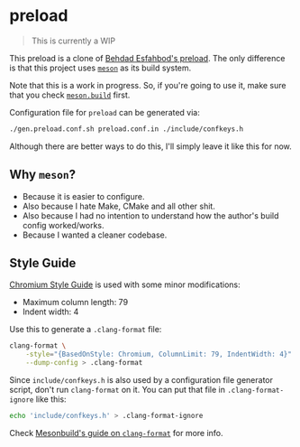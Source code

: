 # preload

> This is currently a WIP

This preload is a clone of [Behdad Esfahbod's preload](http://preload.sf.net).
The only difference is that this project uses [`meson`](https://mesonbuild.com)
as its build system.

Note that this is a work in progress. So, if you're going to use it, make sure
that you check [`meson.build`](/meson.build) first.

Configuration file for `preload` can be generated via:

```sh
./gen.preload.conf.sh preload.conf.in ./include/confkeys.h
```

Although there are better ways to do this, I'll simply leave it like this for
now.

## Why `meson`?

- Because it is easier to configure.
- Also because I hate Make, CMake and all other shit.
- Also because I had no intention to understand how the author's build config
  worked/works.
- Because I wanted a cleaner codebase.

## Style Guide

[Chromium Style Guide](https://chromium.googlesource.com/chromium/src/+/HEAD/styleguide/c++/c++.md)
is used with some minor modifications:

- Maximum column length: 79
- Indent width: 4

Use this to generate a `.clang-format` file:

```bash
clang-format \
    -style="{BasedOnStyle: Chromium, ColumnLimit: 79, IndentWidth: 4}" \
    --dump-config > .clang-format
```

Since `include/confkeys.h` is also used by a configuration file generator
script, don't run `clang-format` on it. You can put that file in
`.clang-format-ignore` like this:

```bash
echo 'include/confkeys.h' > .clang-format-ignore
```

Check [Mesonbuild's guide on `clang-format`](https://mesonbuild.com/Code-formatting.html)
for more info.
